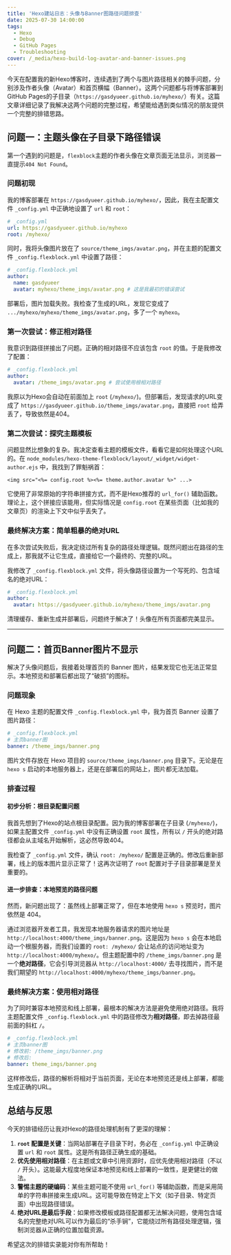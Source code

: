 ```yaml
---
title: 'Hexo建站日志：头像与Banner图路径问题排查'
date: 2025-07-30 14:00:00
tags:
  - Hexo
  - Debug
  - GitHub Pages
  - Troubleshooting
cover: /_media/hexo-build-log-avatar-and-banner-issues.png
---
```


今天在配置我的新Hexo博客时，连续遇到了两个与图片路径相关的棘手问题，分别涉及作者头像（Avatar）和首页横幅（Banner）。这两个问题都与将博客部署到GitHub Pages的子目录（`https://gasdyueer.github.io/myhexo/`）有关。这篇文章详细记录了我解决这两个问题的完整过程，希望能给遇到类似情况的朋友提供一个完整的排错思路。

## 问题一：主题头像在子目录下路径错误

第一个遇到的问题是，`flexblock`主题的作者头像在文章页面无法显示，浏览器一直提示`404 Not Found`。

### 问题初现

我的博客部署在 `https://gasdyueer.github.io/myhexo/`，因此，我在主配置文件 `_config.yml` 中正确地设置了 `url` 和 `root`：

```yaml
# _config.yml
url: https://gasdyueer.github.io/myhexo
root: /myhexo/
```

同时，我将头像图片放在了 `source/theme_imgs/avatar.png`，并在主题的配置文件 `_config.flexblock.yml` 中设置了路径：

```yaml
# _config.flexblock.yml
author:
  name: gasdyueer
  avatar: myhexo/theme_imgs/avatar.png # 这是我最初的错误尝试
```

部署后，图片加载失败。我检查了生成的URL，发现它变成了 `.../myhexo/myhexo/theme_imgs/avatar.png`，多了一个 `myhexo`。

### 第一次尝试：修正相对路径

我意识到路径拼接出了问题。正确的相对路径不应该包含 `root` 的值。于是我修改了配置：

```yaml
# _config.flexblock.yml
author:
  avatar: /theme_imgs/avatar.png # 尝试使用根相对路径
```

我原以为Hexo会自动在前面加上 `root` (`/myhexo/`)。但部署后，发现请求的URL变成了 `https://gasdyueer.github.io/theme_imgs/avatar.png`，直接把 `root` 给弄丢了，导致依然是404。

### 第二次尝试：探究主题模板

问题显然比想象的复杂。我决定查看主题的模板文件，看看它是如何处理这个URL的。在 `node_modules/hexo-theme-flexblock/layout/_widget/widget-author.ejs` 中，我找到了罪魁祸首：

```ejs
<img src="<%= config.root %><%= theme.author.avatar %>" ...>
```

它使用了非常原始的字符串拼接方式，而不是Hexo推荐的 `url_for()` 辅助函数。理论上，这个拼接应该能用，但实际情况是 `config.root` 在某些页面（比如我的文章页）的渲染上下文中似乎丢失了。

### 最终解决方案：简单粗暴的绝对URL

在多次尝试失败后，我决定绕过所有复杂的路径处理逻辑。既然问题出在路径的生成上，那我就不让它生成，直接给它一个最终的、完整的URL。

我修改了 `_config.flexblock.yml` 文件，将头像路径设置为一个写死的、包含域名的绝对URL：

```yaml
# _config.flexblock.yml
author:
  avatar: https://gasdyueer.github.io/myhexo/theme_imgs/avatar.png
```

清理缓存、重新生成并部署后，问题终于解决了！头像在所有页面都完美显示。

---

## 问题二：首页Banner图片不显示

解决了头像问题后，我接着处理首页的 Banner 图片，结果发现它也无法正常显示。本地预览和部署后都出现了“破损”的图标。

### 问题现象

在 Hexo 主题的配置文件 `_config.flexblock.yml` 中，我为首页 Banner 设置了图片路径：

```yaml
# _config.flexblock.yml
# 主页banner图
banner: /theme_imgs/banner.png
```

图片文件存放在 Hexo 项目的 `source/theme_imgs/banner.png` 目录下。无论是在 `hexo s` 启动的本地服务器上，还是在部署后的网站上，图片都无法加载。

### 排查过程

#### 初步分析：根目录配置问题

我首先想到了Hexo的站点根目录配置。因为我的博客部署在子目录 (`/myhexo/`)，如果主配置文件 `_config.yml` 中没有正确设置 `root` 属性，所有以 `/` 开头的绝对路径都会从主域名开始解析，这必然导致404。

我检查了 `_config.yml` 文件，确认 `root: /myhexo/` 配置是正确的。修改后重新部署，线上的版本图片显示正常了！这再次证明了 `root` 配置对于子目录部署是至关重要的。

#### 进一步排查：本地预览的路径问题

然而，新问题出现了：虽然线上部署正常了，但在本地使用 `hexo s` 预览时，图片依然是 404。

通过浏览器开发者工具，我发现本地服务器请求的图片地址是 `http://localhost:4000/theme_imgs/banner.png`。这是因为 `hexo s` 会在本地启动一个根服务器，而我们设置的 `root: /myhexo/` 会让站点的访问地址变为 `http://localhost:4000/myhexo/`。但主题配置中的 `/theme_imgs/banner.png` 是一个**绝对路径**，它会引导浏览器从 `http://localhost:4000/` 去寻找图片，而不是我们期望的 `http://localhost:4000/myhexo/theme_imgs/banner.png`。

### 最终解决方案：使用相对路径

为了同时兼容本地预览和线上部署，最根本的解决方法是避免使用绝对路径。我将主题配置文件 `_config.flexblock.yml` 中的路径修改为**相对路径**，即去掉路径最前面的斜杠 `/`。

```yaml
# _config.flexblock.yml
# 主页banner图
# 修改前: /theme_imgs/banner.png
# 修改后:
banner: theme_imgs/banner.png
```

这样修改后，路径的解析将相对于当前页面，无论在本地预览还是线上部署，都能生成正确的URL。

## 总结与反思

今天的排错经历让我对Hexo的路径处理机制有了更深的理解：

1.  **`root` 配置是关键**：当网站部署在子目录下时，务必在 `_config.yml` 中正确设置 `url` 和 `root` 属性。这是所有路径正确生成的基础。
2.  **优先使用相对路径**：在主题或文章中引用资源时，应优先使用相对路径（不以 `/` 开头）。这能最大程度地保证本地预览和线上部署的一致性，是更健壮的做法。
3.  **警惕主题的硬编码**：某些主题可能不使用 `url_for()` 等辅助函数，而是采用简单的字符串拼接来生成URL。这可能导致在特定上下文（如子目录、特定页面）中出现路径错误。
4.  **绝对URL是最后手段**：如果修改模板或路径配置都无法解决问题，使用包含域名的完整绝对URL可以作为最后的“杀手锏”，它能绕过所有路径处理逻辑，强制浏览器从正确的位置加载资源。

希望这次的排错实录能对你有所帮助！